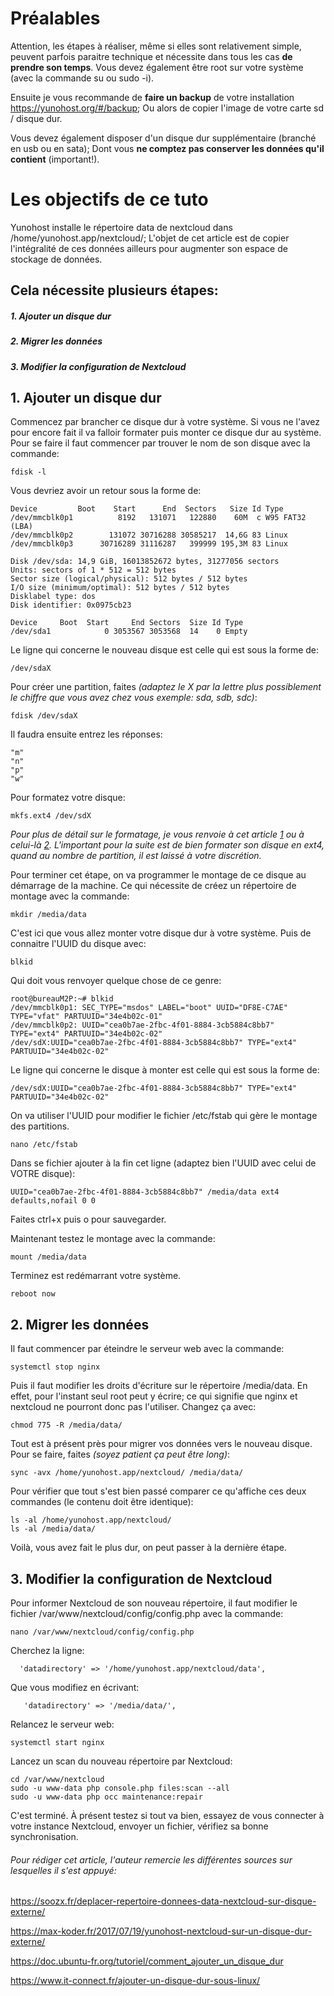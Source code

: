# **Préalables**

Attention, les étapes à réaliser, même si elles sont relativement simple, peuvent parfois paraitre technique et nécessite dans tous les cas **de prendre son temps**.
Vous devez également être root sur votre système (avec la commande su ou sudo -i).

Ensuite je vous recommande de **faire un backup** de votre installation https://yunohost.org/#/backup; Ou alors de copier l'image de votre carte sd / disque dur.

Vous devez également disposer d'un disque dur supplémentaire (branché en usb ou en sata);
Dont vous **ne comptez pas conserver les données qu'il contient** (important!).

# **Les objectifs de ce tuto**

Yunohost installe le répertoire data de nextcloud dans /home/yunohost.app/nextcloud/;
L'objet de cet article est de copier l'intégralité de ces données ailleurs pour augmenter son espace de stockage de données.

## **Cela nécessite plusieurs étapes:**

##### **1. Ajouter un disque dur**

##### **2. Migrer les données**

##### **3. Modifier la configuration de Nextcloud**


## **1. Ajouter un disque dur**

Commencez par brancher ce disque dur à votre système. Si vous ne l'avez pour encore fait il va falloir formater puis monter ce disque dur au système. Pour se faire il faut commencer par trouver le nom de son disque avec la commande:

    fdisk -l

Vous devriez avoir un retour sous la forme de:

    Device         Boot    Start      End  Sectors   Size Id Type
    /dev/mmcblk0p1          8192   131071   122880    60M  c W95 FAT32 (LBA)
    /dev/mmcblk0p2        131072 30716288 30585217  14,6G 83 Linux
    /dev/mmcblk0p3      30716289 31116287   399999 195,3M 83 Linux

    Disk /dev/sda: 14,9 GiB, 16013852672 bytes, 31277056 sectors
    Units: sectors of 1 * 512 = 512 bytes
    Sector size (logical/physical): 512 bytes / 512 bytes
    I/O size (minimum/optimal): 512 bytes / 512 bytes
    Disklabel type: dos
    Disk identifier: 0x0975cb23

    Device     Boot  Start     End Sectors  Size Id Type
    /dev/sda1            0 3053567 3053568  14    0 Empty

Le ligne qui concerne le nouveau disque est celle qui est sous la forme de:

    /dev/sdaX

Pour créer une partition, faites *(adaptez le X par la lettre plus possiblement le chiffre que vous avez chez vous exemple: sda, sdb, sdc)*:

    fdisk /dev/sdaX

Il faudra ensuite entrez les réponses:

    "m"
    "n"
    "p"
    "w"

Pour formatez votre disque:

    mkfs.ext4 /dev/sdX

*Pour plus de détail sur le formatage, je vous renvoie à cet article [1](https://doc.ubuntu-fr.org/tutoriel/comment_ajouter_un_disque_dur) ou à celui-là [2](https://www.it-connect.fr/ajouter-un-disque-dur-sous-linux/). L'important pour la suite est de bien formater son disque en ext4, quand au nombre de partition, il est laissé à votre discrétion.*

Pour terminer cet étape, on va programmer le montage de ce disque au démarrage de la machine.
Ce qui nécessite de créez un répertoire de montage avec la commande:

    mkdir /media/data

C'est ici que vous allez monter votre disque dur à votre système.
Puis de connaitre l'UUID du disque avec:

    blkid

Qui doit vous renvoyer quelque chose de ce genre:

    root@bureauM2P:~# blkid
    /dev/mmcblk0p1: SEC_TYPE="msdos" LABEL="boot" UUID="DF8E-C7AE" TYPE="vfat" PARTUUID="34e4b02c-01"
    /dev/mmcblk0p2: UUID="cea0b7ae-2fbc-4f01-8884-3cb5884c8bb7" TYPE="ext4" PARTUUID="34e4b02c-02"
    /dev/sdX:UUID="cea0b7ae-2fbc-4f01-8884-3cb5884c8bb7" TYPE="ext4" PARTUUID="34e4b02c-02"

Le ligne qui concerne le disque à monter est celle qui est sous la forme de:

    /dev/sdX:UUID="cea0b7ae-2fbc-4f01-8884-3cb5884c8bb7" TYPE="ext4" PARTUUID="34e4b02c-02"

On va utiliser l'UUID pour modifier le fichier /etc/fstab qui gère le montage des partitions.

    nano /etc/fstab

Dans se fichier ajouter à la fin cet ligne (adaptez bien l'UUID avec celui de VOTRE disque):

    UUID="cea0b7ae-2fbc-4f01-8884-3cb5884c8bb7" /media/data ext4 defaults,nofail 0 0

Faites ctrl+x puis o pour sauvegarder.

Maintenant testez le montage avec la commande:

    mount /media/data

Terminez est redémarrant votre système.

    reboot now


## **2. Migrer les données**

Il faut commencer par éteindre le serveur web avec la commande:

    systemctl stop nginx  

Puis il faut modifier les droits d'écriture sur le répertoire /media/data. En effet, pour l'instant seul root peut y écrire; ce qui signifie que nginx et nextcloud ne pourront donc pas l'utiliser. Changez ça avec:

    chmod 775 -R /media/data/

Tout est à présent près pour migrer vos données vers le nouveau disque. Pour se faire, faites *(soyez patient  ça peut être long)*:

    sync -avx /home/yunohost.app/nextcloud/ /media/data/

Pour vérifier que tout s'est bien passé comparer ce qu'affiche ces deux commandes (le contenu doit être identique):

    ls -al /home/yunohost.app/nextcloud/
    ls -al /media/data/

Voilà, vous avez fait le plus dur, on peut passer à la dernière étape.

## **3. Modifier la configuration de Nextcloud**

Pour informer Nextcloud de son nouveau répertoire, il faut modifier le fichier /var/www/nextcloud/config/config.php avec la commande:

    nano /var/www/nextcloud/config/config.php

Cherchez la ligne:

      'datadirectory' => '/home/yunohost.app/nextcloud/data',

Que vous modifiez en écrivant:

       'datadirectory' => '/media/data/',

Relancez le serveur web:

    systemctl start nginx

Lancez un scan du nouveau répertoire par Nextcloud:

    cd /var/www/nextcloud
    sudo -u www-data php console.php files:scan --all
    sudo -u www-data php occ maintenance:repair

C'est terminé. À présent testez si tout va bien, essayez de vous connecter à votre instance Nextcloud, envoyer un fichier, vérifiez sa bonne synchronisation.

###### Pour rédiger cet article, l'auteur remercie les différentes sources sur lesquelles il s'est appuyé:

https://soozx.fr/deplacer-repertoire-donnees-data-nextcloud-sur-disque-externe/

https://max-koder.fr/2017/07/19/yunohost-nextcloud-sur-un-disque-dur-externe/

https://doc.ubuntu-fr.org/tutoriel/comment_ajouter_un_disque_dur

https://www.it-connect.fr/ajouter-un-disque-dur-sous-linux/